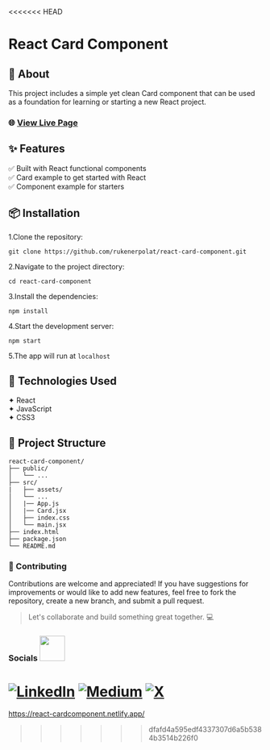 <<<<<<< HEAD
# React Card Component

## 📌 About

This project includes a simple yet clean Card component that can be used as a foundation for learning or starting a new React project.

### 🌐 [View Live Page](https://react-cardcomponent.netlify.app/)

## ✨ Features

✅ Built with React functional components  
✅ Card example to get started with React  
✅ Component example for starters

## 📦 Installation

1.Clone the repository:

```
git clone https://github.com/rukenerpolat/react-card-component.git
```

2.Navigate to the project directory:

```
cd react-card-component
```

3.Install the dependencies:

```
npm install
```

4.Start the development server:

```
npm start
```

5.The app will run at `localhost`

## 🧩 Technologies Used

✦ React  
✦ JavaScript  
✦ CSS3

## 📁 Project Structure

```
react-card-component/
├── public/
│   └── ...
├── src/
|   ├── assets/
│   └── ...
│   |── App.js
│   |── Card.jsx
│   ├── index.css
│   └── main.jsx
├── index.html
├── package.json
└── README.md
```

### 🤝 Contributing

Contributions are welcome and appreciated!
If you have suggestions for improvements or would like to add new features, feel free to fork the repository, create a new branch, and submit a pull request.

> Let's collaborate and build something great together. 💻

### Socials <img src="https://media.giphy.com/media/mGcNjsfWAjY5AEZNw6/giphy.gif" width="50">

[![LinkedIn](https://img.shields.io/badge/-LinkedIn-827a67?style=flat&logo=linkedin&logoColor=white)](https://linkedin.com/in/rukenerpolat)
[![Medium](https://img.shields.io/badge/-Medium-827a67?style=flat&logo=medium&logoColor=white)](https://medium.com/@rukenerpolat)
[![X](https://img.shields.io/badge/-X-827a67?style=flat&logo=x&logoColor=white)](https://x.com/rukenerpolat)
=======
https://react-cardcomponent.netlify.app/
>>>>>>> dfafd4a595edf4337307d6a5b5384b3514b226f0
